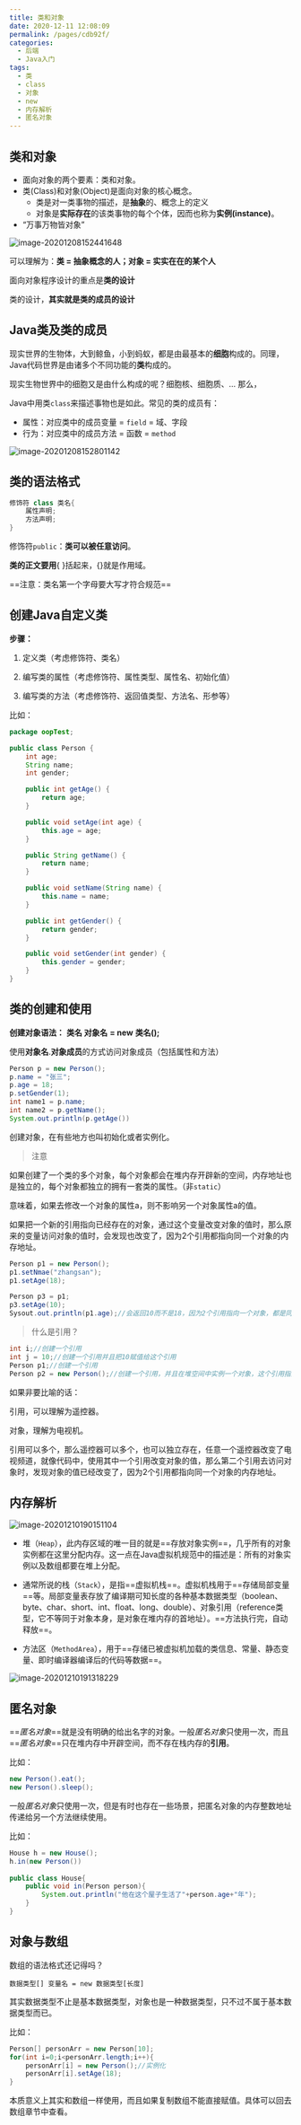 ```yaml
---
title: 类和对象
date: 2020-12-11 12:08:09
permalink: /pages/cdb92f/
categories: 
  - 后端
  - Java入门
tags: 
  - 类
  - class
  - 对象
  - new
  - 内存解析
  - 匿名对象
---
```

## 类和对象

- 面向对象的两个要素：类和对象。
- 类(Class)和对象(Object)是面向对象的核心概念。
  - 类是对一类事物的描述，是**抽象**的、概念上的定义
  - 对象是**实际存在**的该类事物的每个个体，因而也称为**实例(instance)**。 
- “万事万物皆对象”

![image-20201208152441648](https://raw.githubusercontent.com/SaulJWu/images/main/20201208152441.png)

可以理解为：**类 = 抽象概念的人；对象 = 实实在在的某个人**

面向对象程序设计的重点是**类的设计**

类的设计，**其实就是类的成员的设计**



## Java类及类的成员

现实世界的生物体，大到鲸鱼，小到蚂蚁，都是由最基本的**细胞**构成的。同理，Java代码世界是由诸多个不同功能的**类**构成的。

现实生物世界中的细胞又是由什么构成的呢？细胞核、细胞质、… 那么，

Java中用类`class`来描述事物也是如此。常见的类的成员有：

- 属性：对应类中的成员变量 = `field` = 域、字段
- 行为：对应类中的成员方法 = 函数 = `method`

![image-20201208152801142](https://raw.githubusercontent.com/SaulJWu/images/main/20201208152801.png)



## 类的语法格式

~~~java
修饰符 class 类名{
    属性声明;
    方法声明;
}
~~~

修饰符`public`：**类可以被任意访问**。

**类的正文要用**{ }括起来，{}就是作用域。

==注意：类名第一个字母要大写才符合规范==

## 创建Java自定义类

**步骤：**

1. 定义类（考虑修饰符、类名）

2. 编写类的属性（考虑修饰符、属性类型、属性名、初始化值）

3. 编写类的方法（考虑修饰符、返回值类型、方法名、形参等）



比如：

~~~java
package oopTest;

public class Person {
    int age;
    String name;
    int gender;

    public int getAge() {
        return age;
    }

    public void setAge(int age) {
        this.age = age;
    }

    public String getName() {
        return name;
    }

    public void setName(String name) {
        this.name = name;
    }

    public int getGender() {
        return gender;
    }

    public void setGender(int gender) {
        this.gender = gender;
    }
}
~~~



## 类的创建和使用

**创建对象语法：** **类名 对象名** **= new** **类名();**

使用**对象名**.**对象成员**的方式访问对象成员（包括属性和方法）

~~~java
Person p = new Person();
p.name = "张三";
p.age = 18;
p.setGender(1);
int name1 = p.name;
int name2 = p.getName();
System.out.println(p.getAge())
~~~

创建对象，在有些地方也叫初始化或者实例化。

> 注意

如果创建了一个类的多个对象，每个对象都会在堆内存开辟新的空间，内存地址也是独立的，每个对象都独立的拥有一套类的属性。（非`static`）

意味着，如果去修改一个对象的属性a，则不影响另一个对象属性a的值。



如果把一个新的引用指向已经存在的对象，通过这个变量改变对象的值时，那么原来的变量访问对象的值时，会发现也改变了，因为2个引用都指向同一个对象的内存地址。

~~~java
Person p1 = new Person();
p1.setNmae("zhangsan");
p1.setAge(18);

Person p3 = p1;
p3.setAge(10);
Sysout.out.println(p1.age);//会返回10而不是18，因为2个引用指向一个对象，都是同一个内存地址。
~~~

> 什么是引用？

~~~java
int i;//创建一个引用
int j = 10;//创建一个引用并且把10赋值给这个引用
Person p1;//创建一个引用
Person p2 = new Person();//创建一个引用，并且在堆空间中实例一个对象，这个引用指向这个对象。
~~~

如果非要比喻的话：

引用，可以理解为遥控器。

对象，理解为电视机。

引用可以多个，那么遥控器可以多个，也可以独立存在，任意一个遥控器改变了电视频道，就像代码中，使用其中一个引用改变对象的值，那么第二个引用去访问对象时，发现对象的值已经改变了，因为2个引用都指向同一个对象的内存地址。

## 内存解析

![image-20201210190151104](C:\Users\SaulJ\AppData\Roaming\Typora\typora-user-images\image-20201210190151104.png)

- 堆（`Heap`），此内存区域的唯一目的就是==存放对象实例==，几乎所有的对象实例都在这里分配内存。这一点在Java虚拟机规范中的描述是：所有的对象实例以及数组都要在堆上分配。

- 通常所说的栈（`Stack`），是指==虚拟机栈==。虚拟机栈用于==存储局部变量==等。局部变量表存放了编译期可知长度的各种基本数据类型（boolean、byte、char、short、int、float、long、double）、对象引用（reference类型，它不等同于对象本身，是对象在堆内存的首地址）。==方法执行完，自动释放==。

- 方法区（`MethodArea`），用于==存储已被虚拟机加载的类信息、常量、静态变量、即时编译器编译后的代码等数据==。

![image-20201210191318229](https://raw.githubusercontent.com/SaulJWu/images/main/20201210211013.png)





## 匿名对象

==*匿名对象*==就是没有明确的给出名字的对象。一般*匿名对象*只使用一次，而且==*匿名对象*==只在堆内存中开辟空间，而不存在栈内存的**引用**。

比如：

~~~java
new Person().eat();
new Person().sleep();
~~~

一般*匿名对象*只使用一次，但是有时也存在一些场景，把匿名对象的内存整数地址传递给另一个方法继续使用。

比如：

~~~java
House h = new House();
h.in(new Person())
    
public class House{
    public void in(Person person){
        System.out.println("他在这个屋子生活了"+person.age+"年");
    }
}
~~~



## 对象与数组

数组的语法格式还记得吗？

```
数据类型[] 变量名 = new 数据类型[长度]
```

其实数据类型不止是基本数据类型，对象也是一种数据类型，只不过不属于基本数据类型而已。

比如：

~~~java
Person[] personArr = new Person[10];
for(int i=0;i<personArr.length;i++){
    personArr[i] = new Person();//实例化
    personArr[i].setAge(18);
}
~~~

本质意义上其实和数组一样使用，而且如果复制数组不能直接赋值。具体可以回去数组章节中查看。



